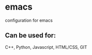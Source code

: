 # emacs

configuration for emacs

## Can be used for:
  C++,
  Python,
  Javascript,
  HTML/CSS,
  GIT
